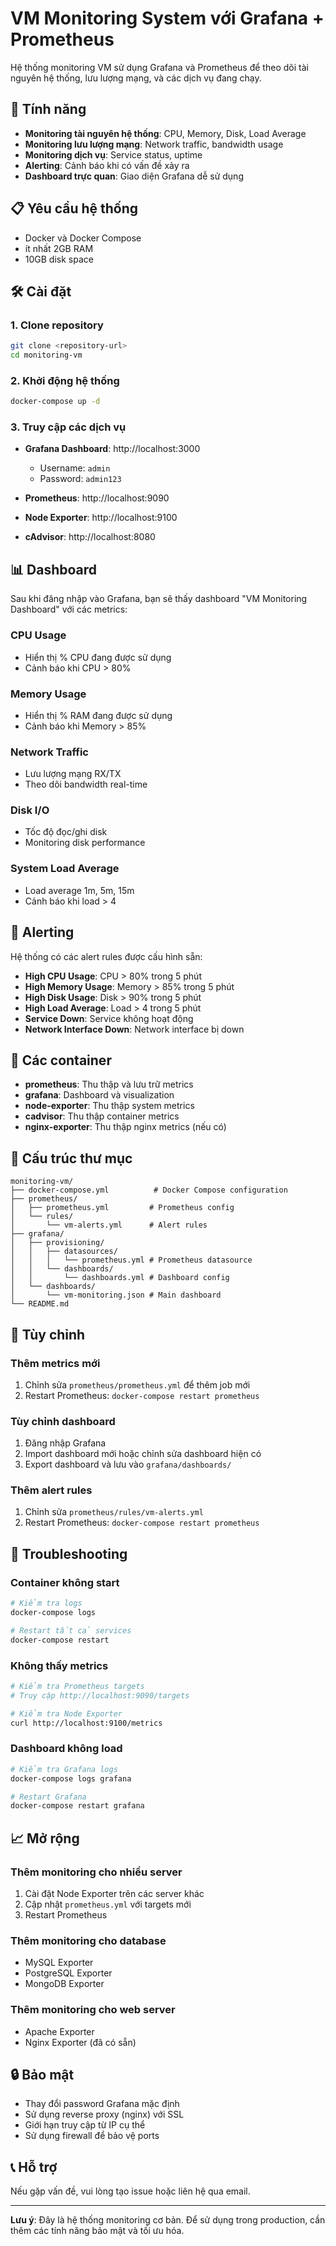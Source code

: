 # VM Monitoring System với Grafana + Prometheus

Hệ thống monitoring VM sử dụng Grafana và Prometheus để theo dõi tài nguyên hệ thống, lưu lượng mạng, và các dịch vụ đang chạy.

## 🚀 Tính năng

- **Monitoring tài nguyên hệ thống**: CPU, Memory, Disk, Load Average
- **Monitoring lưu lượng mạng**: Network traffic, bandwidth usage
- **Monitoring dịch vụ**: Service status, uptime
- **Alerting**: Cảnh báo khi có vấn đề xảy ra
- **Dashboard trực quan**: Giao diện Grafana dễ sử dụng

## 📋 Yêu cầu hệ thống

- Docker và Docker Compose
- ít nhất 2GB RAM
- 10GB disk space

## 🛠️ Cài đặt

### 1. Clone repository
```bash
git clone <repository-url>
cd monitoring-vm
```

### 2. Khởi động hệ thống
```bash
docker-compose up -d
```

### 3. Truy cập các dịch vụ

- **Grafana Dashboard**: http://localhost:3000
  - Username: `admin`
  - Password: `admin123`

- **Prometheus**: http://localhost:9090

- **Node Exporter**: http://localhost:9100

- **cAdvisor**: http://localhost:8080

## 📊 Dashboard

Sau khi đăng nhập vào Grafana, bạn sẽ thấy dashboard "VM Monitoring Dashboard" với các metrics:

### CPU Usage
- Hiển thị % CPU đang được sử dụng
- Cảnh báo khi CPU > 80%

### Memory Usage  
- Hiển thị % RAM đang được sử dụng
- Cảnh báo khi Memory > 85%

### Network Traffic
- Lưu lượng mạng RX/TX
- Theo dõi bandwidth real-time

### Disk I/O
- Tốc độ đọc/ghi disk
- Monitoring disk performance

### System Load Average
- Load average 1m, 5m, 15m
- Cảnh báo khi load > 4

## 🔔 Alerting

Hệ thống có các alert rules được cấu hình sẵn:

- **High CPU Usage**: CPU > 80% trong 5 phút
- **High Memory Usage**: Memory > 85% trong 5 phút  
- **High Disk Usage**: Disk > 90% trong 5 phút
- **High Load Average**: Load > 4 trong 5 phút
- **Service Down**: Service không hoạt động
- **Network Interface Down**: Network interface bị down

## 🐳 Các container

- **prometheus**: Thu thập và lưu trữ metrics
- **grafana**: Dashboard và visualization
- **node-exporter**: Thu thập system metrics
- **cadvisor**: Thu thập container metrics
- **nginx-exporter**: Thu thập nginx metrics (nếu có)

## 📁 Cấu trúc thư mục

```
monitoring-vm/
├── docker-compose.yml          # Docker Compose configuration
├── prometheus/
│   ├── prometheus.yml         # Prometheus config
│   └── rules/
│       └── vm-alerts.yml      # Alert rules
├── grafana/
│   ├── provisioning/
│   │   ├── datasources/
│   │   │   └── prometheus.yml # Prometheus datasource
│   │   └── dashboards/
│   │       └── dashboards.yml # Dashboard config
│   └── dashboards/
│       └── vm-monitoring.json # Main dashboard
└── README.md
```

## 🔧 Tùy chỉnh

### Thêm metrics mới
1. Chỉnh sửa `prometheus/prometheus.yml` để thêm job mới
2. Restart Prometheus: `docker-compose restart prometheus`

### Tùy chỉnh dashboard
1. Đăng nhập Grafana
2. Import dashboard mới hoặc chỉnh sửa dashboard hiện có
3. Export dashboard và lưu vào `grafana/dashboards/`

### Thêm alert rules
1. Chỉnh sửa `prometheus/rules/vm-alerts.yml`
2. Restart Prometheus: `docker-compose restart prometheus`

## 🚨 Troubleshooting

### Container không start
```bash
# Kiểm tra logs
docker-compose logs

# Restart tất cả services
docker-compose restart
```

### Không thấy metrics
```bash
# Kiểm tra Prometheus targets
# Truy cập http://localhost:9090/targets

# Kiểm tra Node Exporter
curl http://localhost:9100/metrics
```

### Dashboard không load
```bash
# Kiểm tra Grafana logs
docker-compose logs grafana

# Restart Grafana
docker-compose restart grafana
```

## 📈 Mở rộng

### Thêm monitoring cho nhiều server
1. Cài đặt Node Exporter trên các server khác
2. Cập nhật `prometheus.yml` với targets mới
3. Restart Prometheus

### Thêm monitoring cho database
- MySQL Exporter
- PostgreSQL Exporter  
- MongoDB Exporter

### Thêm monitoring cho web server
- Apache Exporter
- Nginx Exporter (đã có sẵn)

## 🔒 Bảo mật

- Thay đổi password Grafana mặc định
- Sử dụng reverse proxy (nginx) với SSL
- Giới hạn truy cập từ IP cụ thể
- Sử dụng firewall để bảo vệ ports

## 📞 Hỗ trợ

Nếu gặp vấn đề, vui lòng tạo issue hoặc liên hệ qua email.

---

**Lưu ý**: Đây là hệ thống monitoring cơ bản. Để sử dụng trong production, cần thêm các tính năng bảo mật và tối ưu hóa.
